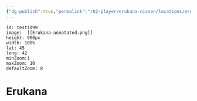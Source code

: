 ```yaml
---
{"dg-publish":true,"permalink":"/02-player/erukana-nissen/locations/erukana/"}
---
```



```leaflet
id: testid99
image:  [[Erukana-annotated.png]]
height: 900px
width: 100%
lat: 45
long: 42
minZoom:1
maxZoom: 10
defaultZoom: 8

```


# Erukana

